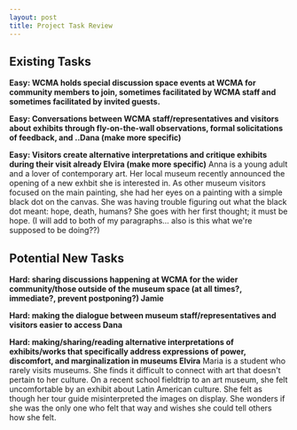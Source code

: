 ```yaml
---
layout: post
title: Project Task Review 
---
```

## Existing Tasks  
**Easy: WCMA holds special discussion space events at WCMA for community members to join, sometimes facilitated by WCMA staff and sometimes facilitated by invited guests.**  

**Easy: Conversations between WCMA staff/representatives and visitors about exhibits through fly-on-the-wall observations, formal solicitations of feedback, and ..Dana  (make more specific)**

**Easy: Visitors create alternative interpretations and critique exhibits during their visit already Elvira (make more specific)**
Anna is a young adult and a lover of contemporary art. Her local museum recently announced the opening of a new exhbit she is interested in. As other museum visitors focused on the main painting, she had her eyes on a painting with a simple black dot on the canvas. She was having trouble figuring out what the black dot meant: hope, death, humans? She goes with her first thought; it must be hope. (I will add to both of my paragraphs... also is this what we're supposed to be doing??) 

## Potential New Tasks

**Hard: sharing discussions happening at WCMA for the wider community/those outside of the museum space (at all times?, immediate?, prevent postponing?) Jamie**

**Hard: making the dialogue between museum staff/representatives and visitors easier to access  Dana**

**Hard: making/sharing/reading alternative interpretations of exhibits/works that specifically address expressions of power, discomfort, and marginalization in museums Elvira**
Maria is a student who rarely visits museums. She finds it difficult to connect with art that doesn't pertain to her culture. On a recent school fieldtrip to an art museum, she felt uncomfortable by an exhibit about Latin American culture. She felt as though her tour guide misinterpreted the images on display. She wonders if she was the only one who felt that way and wishes she could tell others how she felt. 


